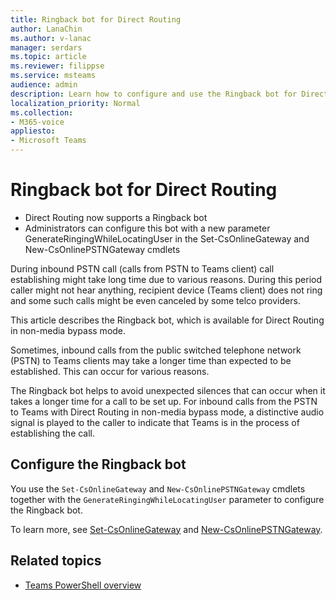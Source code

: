 ```yaml
---
title: Ringback bot for Direct Routing
author: LanaChin
ms.author: v-lanac
manager: serdars
ms.topic: article
ms.reviewer: filippse
ms.service: msteams
audience: admin
description: Learn how to configure and use the Ringback bot for Direct Routing to prevent unexpected silences that can occur when a call is being established.
localization_priority: Normal
ms.collection: 
- M365-voice
appliesto: 
- Microsoft Teams
---
```


# Ringback bot for Direct Routing


- Direct Routing now supports a Ringback bot
- Administrators can configure this bot with a new parameter GenerateRingingWhileLocatingUser in the Set-CsOnlineGateway and New-CsOnlinePSTNGateway cmdlets



During inbound PSTN call (calls from PSTN to Teams client) call establishing might take long time due to various reasons. During this period caller might not hear anything, recipient device (Teams client) does not ring and some such calls might be even canceled by some telco providers. 

This article describes the Ringback bot, which is available for Direct Routing in non-media bypass mode.

Sometimes, inbound calls from the public switched telephone network (PSTN) to Teams clients may take a longer time than expected to be established. This can occur for various reasons.

The Ringback bot helps to avoid unexpected silences that can occur when it takes a longer time for a call to be set up. For inbound calls from the PSTN to Teams with Direct Routing in non-media bypass mode, a distinctive audio signal is played to the caller to indicate that Teams is in the process of establishing the call.

## Configure the Ringback bot

You use the ```Set-CsOnlineGateway``` and ```New-CsOnlinePSTNGateway``` cmdlets together with the ```GenerateRingingWhileLocatingUser``` parameter to configure the Ringback bot.



To learn more, see [Set-CsOnlineGateway](https://docs.microsoft.com/powershell/module/skype/set-csonlinepstngateway) and [New-CsOnlinePSTNGateway](https://docs.microsoft.com/powershell/module/skype/new-csonlinepstngateway).

## Related topics

- [Teams PowerShell overview](teams-powershell-overview.md)